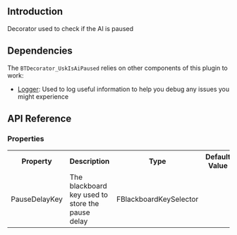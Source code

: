## Introduction
Decorator used to check if the AI is paused

## Dependencies
The <code>BTDecorator_UskIsAiPaused</code> relies on other components of this plugin to work:
<ul>
	<li><a href="../logger">Logger</a>: Used to log useful information to help you debug any issues you might experience</li>
</ul>

## API Reference
### Properties
<table>
	<tr>
		<th>Property</th>
		<th>Description</th>
		<th>Type</th>
		<th>Default Value</th>
	</tr>
	<tr>
		<td>PauseDelayKey</td>
		<td>The blackboard key used to store the pause delay</td>
		<td>FBlackboardKeySelector</td>
		<td></td>
	</tr>
</table>
